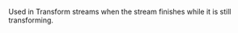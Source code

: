 
Used in Transform streams when the stream finishes while it is still
transforming.

<a id="ERR_TRANSFORM_WITH_LENGTH_0"></a>
